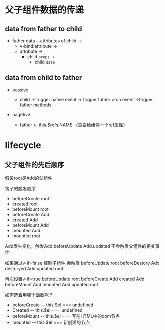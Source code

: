 # 父子组件数据的传递

## data from father to child
- father data --attributes of child--> 
  - v-bind:attribute -> 
  - attribute -> 
    - child `props` ->
        - child `data`

## data from child to father
- passive
  - child -> trigger native event -> trigger father v-on event ->trigger father methods

- nagetive
  - father <- this.$refs.NAME （需要给组件一个ref属性）

# lifecycle

## 父子组件的先后顺序
假设root是Add的父组件

钩子的触发顺序
- beforeCreate root
- created root
- beforeMount root
- beforeCreate Add
- created Add
- beforeMount Add
- mounted Add
- mounted root

Add发生变化，触发Add.beforeUpdate Add.updated
不会触发父组件的相关事件

如果通过v-if=false 控制子组件,会触发
beforeUpdate root
beforeDestory Add
destoryed Add
updated root

再次设置v-if=true
beforeUpdate root
beforeCreate Add
created Add
beforeMount Add
mounted Add
updated root

如何选着用哪个函数呢？
- beforeCreate -- this.$el === undefined
- Created -- this.$el === undefined
- beforeMount -- this.$el === 写在HTML中的dom节点
- mounted -- this.$el === 新创建的节点